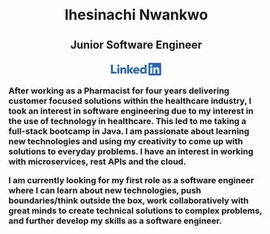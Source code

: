<h1 align="center"> Ihesinachi Nwankwo </h1>

<h2 align="center"> Junior Software Engineer <h3>
<p align="center">
<a href="https://www.linkedin.com/in/ihesinachi-n-829620156/"><img src="https://github.com/ihenwk/ihenwk/blob/67ac8fce605524bd8f75e9ce5323a4ca0b734e60/LinkedInLogo.png" class="center" width="100" ></a>
 </p>


After working as a Pharmacist for four years delivering customer focused solutions within the healthcare industry, I took an interest in software engineering due to my interest in the use of technology in healthcare. This led to me taking a full-stack bootcamp in Java. I am passionate about learning new technologies and using my creativity to come up with solutions to everyday problems. I have an interest in working with microservices, rest APIs and the cloud. 

I am currently looking for my first role as a software engineer where I can learn about new technologies, push boundaries/think outside the box, work collaboratively with great minds to create technical solutions to complex problems, and further develop my skills as a software engineer.

<!--
**ihenwk/ihenwk** is a ✨ _special_ ✨ repository because its `README.md` (this file) appears on your GitHub profile.

Here are some ideas to get you started:

- 🔭 I’m currently working on ...
- 🌱 I’m currently learning ...
- 👯 I’m looking to collaborate on ...
- 🤔 I’m looking for help with ...
- 💬 Ask me about ...
- 📫 How to reach me: ...
- 😄 Pronouns: ...
- ⚡ Fun fact: ...
-->
